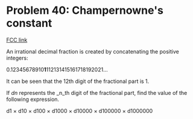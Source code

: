# Problem 40: Champernowne's constant

[FCC link](https://www.freecodecamp.org/learn/coding-interview-prep/project-euler/problem-40-champernownes-constant)

An irrational decimal fraction is created by concatenating the positive
integers:

0.12345678910**1**112131415161718192021...

It can be seen that the 12th digit of the fractional part is 1.

If _dn_ represents the \_n_th digit of the fractional part, find the value of
the following expression.

d1 × d10 × d100 × d1000 × d10000 × d100000 × d1000000
